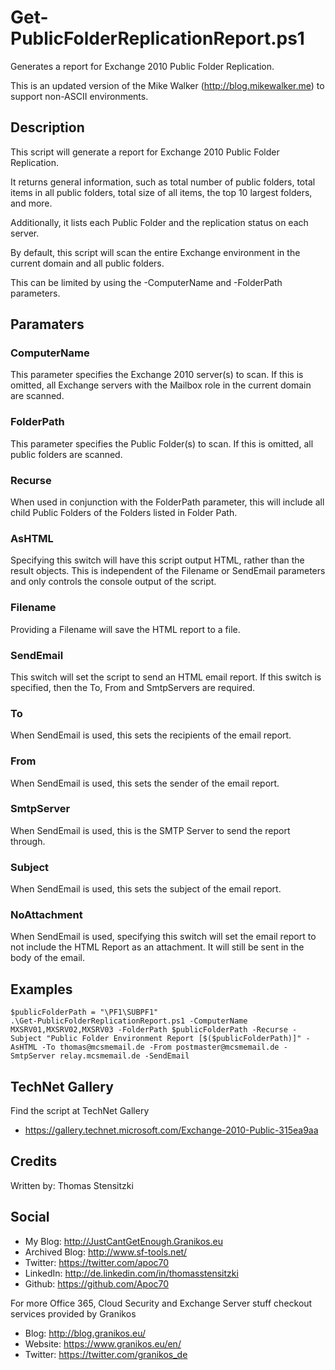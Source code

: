 # Get-PublicFolderReplicationReport.ps1
Generates a report for Exchange 2010 Public Folder Replication.
    
This is an updated version of the Mike Walker (http://blog.mikewalker.me) to support non-ASCII environments.

## Description
This script will generate a report for Exchange 2010 Public Folder Replication. 

It returns general information, such as total number of public folders, total items in all public folders, total size of all items, the top 10 largest folders, and more. 

Additionally, it lists each Public Folder and the replication status on each server. 

By default, this script will scan the entire Exchange environment in the current domain and all public folders. 

This can be limited by using the -ComputerName and -FolderPath parameters.

## Paramaters
### ComputerName
This parameter specifies the Exchange 2010 server(s) to scan. If this is omitted, all Exchange servers with the Mailbox role in the current domain are scanned.

### FolderPath
This parameter specifies the Public Folder(s) to scan. If this is omitted, all public folders are scanned.

### Recurse
When used in conjunction with the FolderPath parameter, this will include all child Public Folders of the Folders listed in Folder Path.

### AsHTML
Specifying this switch will have this script output HTML, rather than the result objects. This is independent of the Filename or SendEmail parameters and only controls the console output of the script.

### Filename
Providing a Filename will save the HTML report to a file.

### SendEmail
This switch will set the script to send an HTML email report. If this switch is specified, then the To, From and SmtpServers are required.

### To
When SendEmail is used, this sets the recipients of the email report.

### From
When SendEmail is used, this sets the sender of the email report.

### SmtpServer
When SendEmail is used, this is the SMTP Server to send the report through.

### Subject
When SendEmail is used, this sets the subject of the email report.

### NoAttachment
When SendEmail is used, specifying this switch will set the email report to not include the HTML Report as an attachment. It will still be sent in the body of the email.

## Examples
```
$publicFolderPath = "\PF1\SUBPF1"
.\Get-PublicFolderReplicationReport.ps1 -ComputerName MXSRV01,MXSRV02,MXSRV03 -FolderPath $publicFolderPath -Recurse -Subject "Public Folder Environment Report [$($publicFolderPath)]" -AsHTML -To thomas@mcsmemail.de -From postmaster@mcsmemail.de -SmtpServer relay.mcsmemail.de -SendEmail
```

## TechNet Gallery
Find the script at TechNet Gallery
* https://gallery.technet.microsoft.com/Exchange-2010-Public-315ea9aa


## Credits
Written by: Thomas Stensitzki

## Social

* My Blog: http://JustCantGetEnough.Granikos.eu
* Archived Blog: http://www.sf-tools.net/
* Twitter: https://twitter.com/apoc70
* LinkedIn:	http://de.linkedin.com/in/thomasstensitzki
* Github: https://github.com/Apoc70

For more Office 365, Cloud Security and Exchange Server stuff checkout services provided by Granikos

* Blog: http://blog.granikos.eu/
* Website: https://www.granikos.eu/en/
* Twitter: https://twitter.com/granikos_de